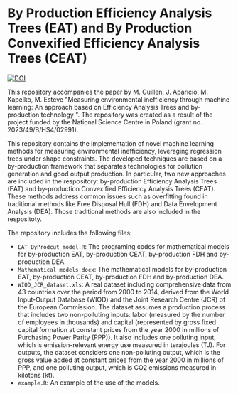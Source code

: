 # By Production Efficiency Analysis Trees (EAT) and By Production Convexified Efficiency Analysis Trees (CEAT)

[![DOI](https://zenodo.org/badge/DOI/10.5281/zenodo.12683675.svg)](https://doi.org/10.5281/zenodo.12683675)

This repository accompanies the paper by M. Guillen, J. Aparicio, M. Kapelko, M. Esteve "Measuring environmental inefficiency through machine learning: An approach based on Efficiency Analysis Trees and by-production technology ".
The repository was created as a result of the project funded by the National Science Centre in Poland (grant no. 2023/49/B/HS4/02991).

This repository contains the implementation of novel machine learning methods for measuring environmental inefficiency, leveraging regression trees under shape constraints. The developed techniques are based on a by-production framework that separates technologies for pollution generation and good output production. In particular, two new approaches are included in the respository: by-production Efficiency Analysis Trees (EAT) and by-production Convexified Efficiency Analysis Trees (CEAT). These methods address common issues such as overfitting found in traditional methods like Free Disposal Hull (FDH) and Data Envelopment Analysis (DEA). Those traditional methods are also included in the respositoty.

The repository includes the following files: 
* `EAT_ByProdcut_model.R`: The programing codes for mathematical models for by-production EAT, by-production CEAT, by-production FDH and by-production DEA.
* `Mathematical models.docx`: The mathematical models for by-production EAT, by-production CEAT, by-production FDH and by-production DEA.
* `WIOD_JCR_dataset.xls`: A real dataset including comprehensive data from 43 countries over the period from 2000 to 2014, derived from the World Input-Output Database (WIOD) and the Joint Research Centre (JCR) of the European Commission. The dataset assumes a production process that includes two non-polluting inputs: labor (measured by the number of employees in thousands) and capital (represented by gross fixed capital formation at constant prices from the year 2000 in millions of Purchasing Power Parity (PPP)). It also includes one polluting input, which is emission-relevant energy use measured in terajoules (TJ). For outputs, the dataset considers one non-polluting output, which is the gross value added at constant prices from the year 2000 in millions of PPP, and one polluting output, which is CO2 emissions measured in kilotons (kt).
* `example.R`: An example of the use of the models.
